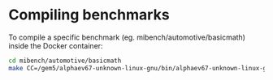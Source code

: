# Compiling benchmarks

To compile a specific benchmark (eg. mibench/automotive/basicmath) inside the Docker container:

```sh
cd mibench/automotive/basicmath
make CC=/gem5/alphaev67-unknown-linux-gnu/bin/alphaev67-unknown-linux-gnu-gcc
```